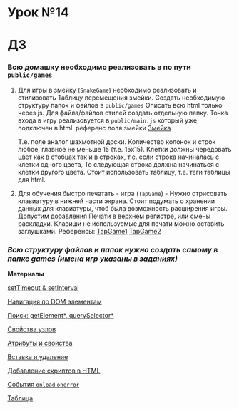 # Урок №14

# ДЗ

### Всю домашку необходимо реализовать в по пути `public/games`

1) Для игры в змейку (`SnakeGame`) необходимо реализовать и стилизовать Таблицу перемещения змейки. Создать необходимую структуру папок и файлов в `public/games`
   Описать всю html только через js.
   Для файла/файлов стилей создать отдельную папку.
   Точка входа в игру реализовуется в `public/main.js` который уже подключен в html.
   референс поля змейки [Змейка](snake.png)

   Т.е. поле аналог шахмотной доски. Количество колонок и строк любое, главное не меньше 15 (т.е. 15х15).
   Клетки должны чередовать цвет как в стобцах так и в строках, т.е. если строка начиналась с клетки одного цвета,
   То следующая строка должна начинаться с клетки другого цвета.
   Стоит использовать таблицу, т.е. теги таблицы для html.


2) Для обучения быстро печатать - игра (`TapGame`) - Нужно отрисовать клавиатуру в нижней части экрана.
   Стоит подумать о хранении данных для клавиатуры, чтоб была возможность расширения игры. Допустим добавления 
   Печати в верхнем регистре, или смены раскладки. Клавиши не используемые для печати можно оставить заглушками.
   Референсы:
   [TapGame1](tap-game1.png)
   [TapGame2](tap-game2.jpg)

### *Всю структуру файлов и папок нужно создать самому в папке games (имена игр указаны в заданиях)*

**Материалы**


[setTimeout & setInterval](https://learn.javascript.ru/settimeout-setinterval)

[Навигация по DOM элементам](https://learn.javascript.ru/dom-navigation)

[Поиск: getElement*, querySelector*](https://learn.javascript.ru/searching-elements-dom)

[Свойства узлов](https://learn.javascript.ru/basic-dom-node-properties)

[Атрибуты и свойства](https://learn.javascript.ru/dom-attributes-and-properties)

[Вставка и удаление](https://learn.javascript.ru/modifying-document)

[Добавление скриптов в HTML](https://learn.javascript.ru/script-async-defer)

[События `onload` `onerror`](https://learn.javascript.ru/onload-onerror)

[Таблица](http://htmlbook.ru/html/table)


